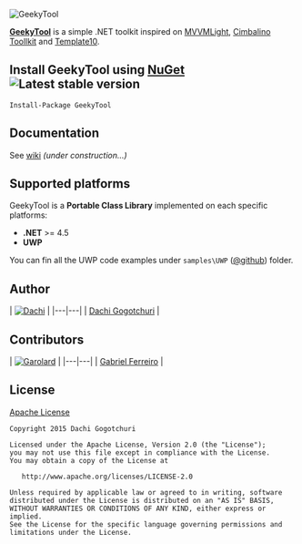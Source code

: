 ![GeekyTool](https://raw.github.com/dachibox/GeekyTool/dev/assets/GeekyToolHeader.png)

[**GeekyTool**](https://github.com/dachibox/GeekyTool) is a simple .NET toolkit inspired on [MVVMLight](https://mvvmlight.codeplex.com/), [Cimbalino Toollkit](https://github.com/Cimbalino/Cimbalino-Toolkit) and [Template10](https://github.com/Windows-XAML/Template10).

## Install GeekyTool using [NuGet](https://www.nuget.org/packages/GeekyTool/) ![Latest stable version](https://img.shields.io/nuget/v/GeekyTool.svg?style=flat-square "Latest stable version")

```
Install-Package GeekyTool
```


## Documentation

See [wiki](https://github.com/dachibox/GeekyTool/wiki) _(under construction...)_




## Supported platforms

GeekyTool is a **Portable Class Library** implemented on each specific platforms:

- **.NET** >= 4.5
- **UWP**

You can fin all the UWP code examples under `samples\UWP` ([@github](https://github.com/dachibox/GeekyTool/tree/dev/samples/UWP/SimpleMVVM)) folder.

## Author

| [![Dachi](https://avatars1.githubusercontent.com/u/1771785?v=3&s=130)](https://github.com/dachibox) |
|---|---|
| [Dachi Gogotchuri](https://github.com/dachibox) |

## Contributors

| [![Garolard](https://avatars2.githubusercontent.com/u/1324904?v=3&s=100)](https://github.com/garolard) |
|---|---|
| [Gabriel Ferreiro](https://github.com/garolard) |

## License

[Apache License](https://github.com/dachibox/GeekyTool/master/LICENSE)


    Copyright 2015 Dachi Gogotchuri

    Licensed under the Apache License, Version 2.0 (the "License");
    you may not use this file except in compliance with the License.
    You may obtain a copy of the License at

       http://www.apache.org/licenses/LICENSE-2.0

    Unless required by applicable law or agreed to in writing, software
    distributed under the License is distributed on an "AS IS" BASIS,
    WITHOUT WARRANTIES OR CONDITIONS OF ANY KIND, either express or implied.
    See the License for the specific language governing permissions and
    limitations under the License.
